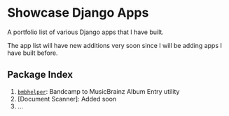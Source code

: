 # Showcase Django Apps

A portfolio list of various Django apps that I have built.

The app list will have new additions very soon since I will be adding apps I have built before.

## Package Index

1. [`bmbhelper`](./bmbhelper/readme.md):  Bandcamp to MusicBrainz Album Entry utility
2. [Document Scanner]:  Added soon
4. ...